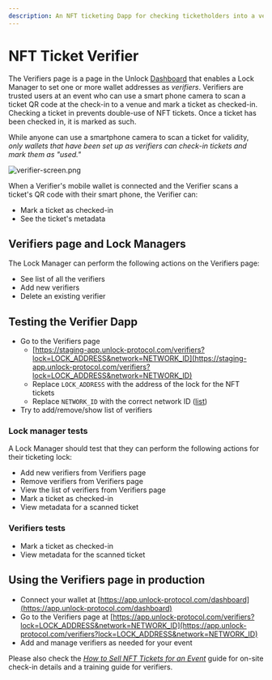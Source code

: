 ```yaml
---
description: An NFT ticketing Dapp for checking ticketholders into a venue at an event.
---
```


# NFT Ticket Verifier

The Verifiers page is a page in the Unlock [Dashboard](/basics/new-to-unlock/deploying-a-lock) that enables a Lock Manager to set one or more wallet addresses as *verifiers*. Verifiers are trusted users at an event who can use a smart phone camera to scan a ticket QR code at the check-in to a venue and mark a ticket as checked-in. Checking a ticket in prevents double-use of NFT tickets. Once a ticket has been checked in, it is marked as such. 

While anyone can use a smartphone camera to scan a ticket for validity, *only wallets that have been set up as verifiers can check-in tickets and mark them as "used."*

![verifier-screen.png](/img/more/verifier-screen.png)

When a Verifier's mobile wallet is connected and the Verifier scans a ticket's QR code with their smart phone, the Verifier can:

- Mark a ticket as checked-in
- See the ticket's metadata

## Verifiers page and Lock Managers

The Lock Manager can perform the following actions on the Verifiers page: 

- See list of all the verifiers
- Add new verifiers
- Delete an existing verifier

## Testing the Verifier Dapp

- Go to the Verifiers page
    - [https://staging-app.unlock-protocol.com/verifiers?lock=LOCK_ADDRESS&network=NETWORK_ID](https://staging-app.unlock-protocol.com/verifiers?lock=LOCK_ADDRESS&network=NETWORK_ID)
    - Replace `LOCK_ADDRESS` with the address of the lock for the NFT tickets
    - Replace `NETWORK_ID` with the correct network ID ([list](https://docs.unlock-protocol.com/core-protocol/unlock/networks/))
- Try to add/remove/show list of verifiers

### Lock manager tests

A Lock Manager should test that they can perform the following actions for their ticketing lock:
- Add new verifiers from Verifiers page
- Remove verifiers from Verifiers page
- View the list of verifiers from Verifiers page
- Mark a ticket as checked-in
- View metadata for a scanned ticket

### Verifiers tests

- Mark a ticket as checked-in
- View metadata for the scanned ticket

## Using the Verifiers page in production

- Connect your wallet at [https://app.unlock-protocol.com/dashboard](https://app.unlock-protocol.com/dashboard)
- Go to the Verifiers page at [https://app.unlock-protocol.com/verifiers?lock=LOCK_ADDRESS&network=NETWORK_ID](https://app.unlock-protocol.com/verifiers?lock=LOCK_ADDRESS&network=NETWORK_ID)
- Add and manage verifiers as needed for your event

Please also check the *[How to Sell NFT Tickets for an Event](https://unlock-protocol.com/guides/how-to-sell-nft-tickets-for-an-event/)* guide for on-site check-in details and a training guide for verifiers.
